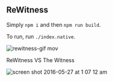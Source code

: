 ReWitness
---

Simply `npm i` and then `npm run build`.

To run, run `./index.native`.

![rewitness-gif mov](https://cloud.githubusercontent.com/assets/4534692/18104017/04c5d1aa-6eae-11e6-8922-53c6a7abf2fe.gif)

ReWitness VS The Witness

![screen shot 2016-05-27 at 1 07 12 am](https://cloud.githubusercontent.com/assets/4534692/15601992/87e3c2e2-23a7-11e6-9c3e-97d1f64fc230.png)
